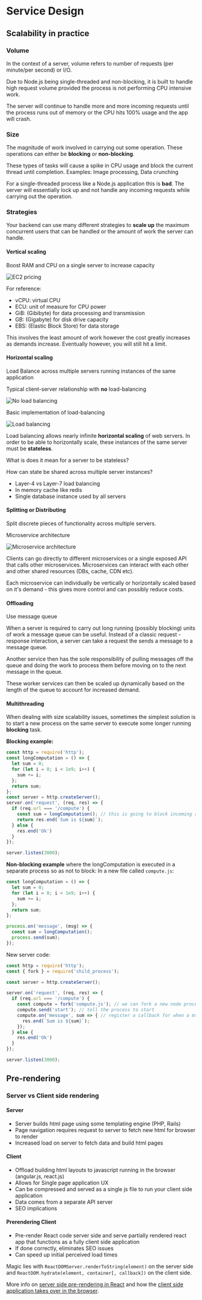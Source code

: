 # Service Design

## Scalability in practice


### Volume

In the context of a server, volume refers to number of requests (per minute/per second) or I/O.

Due to Node.js being single-threaded and non-blocking,
it is built to handle high request volume provided the
process is not performing CPU intensive work.

The server will continue to handle more and more incoming requests
until the process runs out of memory or the CPU hits 100% usage and the
app will crash.

### Size

The magnitude of work involved in carrying out some operation.
These operations can either be **blocking** or **non-blocking**.

These types of tasks will cause a spike in CPU usage and block the
current thread until completion.
Examples: Image processing, Data crunching

For a single-threaded process like a Node.js application this is **bad**.
The server will essentially lock up and not handle any incoming requests
while carrying out the operation.

### Strategies

Your backend can use many different strategies to **scale up** the
maximum concurrent users that can be handled or the amount of work
the server can handle.

#### Vertical scaling

Boost RAM and CPU on a single server to increase capacity

![EC2 pricing](images/ec2-pricing.png)

For reference:
* vCPU: virtual CPU
* ECU: unit of measure for CPU power
* GiB: (Gibibyte) for data processing and transmission
* GB: (Gigabyte) for disk drive capacity
* EBS: (Elastic Block Store) for data storage

This involves the least amount of work however the cost greatly increases
as demands increase. Eventually however, you will still hit a limit.


#### Horizontal scaling

Load Balance across multiple servers running instances of the same application

Typical client-server relationship with **no** load-balancing

![No load balancing](images/no-load-balancing.png)

Basic implementation of load-balancing

![Load balancing](images/load-balancing.png)

Load balancing allows nearly infinite **horizontal scaling** of web servers.
In order to be able to horizontally scale, these instances of the same
server must be **stateless**.

What is does it mean for a server to be stateless?

How can state be shared across multiple server instances?
- Layer-4 vs Layer-7 load balancing
- In memory cache like redis
- Single database instance used by all servers


#### Splitting or Distributing

Split discrete pieces of functionality across multiple servers.

Microservice architecture

![Microservice architecture](images/microservices-architecture.png)

Clients can go directly to different microservices or a single exposed
API that calls other microservices. Microservices can interact with
each other and other shared resources (DBs, cache, CDN etc).

Each microservice can individually be vertically or horizontally scaled
based on it's demand - this gives more control and can possibly reduce
costs.

#### Offloading

Use message queue

When a server is required to carry out long running (possibly blocking)
units of work a message queue can be useful.
Instead of a classic request - response interaction, a server can take a
request the sends a message to a message queue.

Another service then has the sole responsibility of pulling
messages off the queue and doing the work to process them before moving
on to the next message in the queue.

These worker services can then be scaled up dynamically based on the
length of the queue to account for increased demand.


#### Multithreading

When dealing with size scalability issues, sometimes the simplest
solution is to start a new process on the same server to execute some
longer running **blocking** task.

**Blocking example:**
```javascript
const http = require('http');
const longComputation = () => {
  let sum = 0;
  for (let i = 0; i < 1e9; i++) {
    sum += i;
  };
  return sum;
};
const server = http.createServer();
server.on('request', (req, res) => {
  if (req.url === '/compute') {
    const sum = longComputation(); // this is going to block incoming requests
    return res.end(`Sum is ${sum}`);
  } else {
    res.end('Ok')
  }
});

server.listen(3000);
```
**Non-blocking example** where the longComputation is executed in a separate process so as not to block:
In a new file called `compute.js`:
```javascript
const longComputation = () => {
  let sum = 0;
  for (let i = 0; i < 1e9; i++) {
    sum += i;
  };
  return sum;
};

process.on('message', (msg) => {
  const sum = longComputation();
  process.send(sum);
});
```

New server code:
```javascript
const http = require('http');
const { fork } = require('child_process');

const server = http.createServer();

server.on('request', (req, res) => {
  if (req.url === '/compute') {
    const compute = fork('compute.js'); // we can fork a new node process
    compute.send('start'); // tell the process to start
    compute.on('message', sum => { // register a callback for when a msg is received from fork
      res.end(`Sum is ${sum}`);
    });
  } else {
    res.end('Ok')
  }
});

server.listen(3000);
```

## Pre-rendering

### Server vs Client side rendering

#### Server
- Server builds html page using some templating engine (PHP, Rails)
- Page navigation requires request to server to fetch new html for browser
to render
- Increased load on server to fetch data and build html pages


#### Client
- Offload building html layouts to javascript running in the browser (angular.js, react.js)
- Allows for Single page application UX
- Can be compressed and served as a single js file to run your client side application
- Data comes from a separate API server
- SEO implications


#### Prerendering Client
- Pre-render React code server side and serve partially rendered react app
that functions as a fully client side application
- If done correctly, eliminates SEO issues
- Can speed up initial perceived load times

Magic lies with `ReactDOMServer.renderToString(element)` on the server side
and `ReactDOM.hydrate(element, container[, callback])` on the client side.

More info on [server side pre-rendering in React](https://reactjs.org/docs/react-dom-server.html#rendertostring)
and how the [client side application takes over in the browser](https://reactjs.org/docs/react-dom.html#hydrate).
